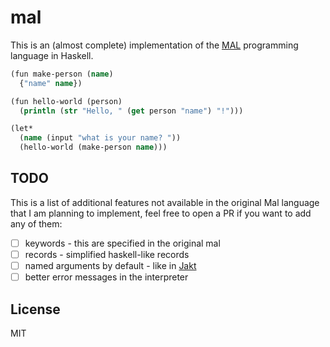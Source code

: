 # mal

This is an (almost complete) implementation of the [MAL](https://github.com/kanaka/mal) programming language in Haskell.

```clojure
(fun make-person (name)
  {"name" name})

(fun hello-world (person)
  (println (str "Hello, " (get person "name") "!")))

(let*
  (name (input "what is your name? "))
  (hello-world (make-person name)))
```

## TODO

This is a list of additional features not available in the original Mal
language that I am planning to implement, feel free to open a PR if you
want to add any of them:

- [ ] keywords - this are specified in the original mal
- [ ] records - simplified haskell-like records
- [ ] named arguments by default - like in [Jakt](https://github.com/SerenityOS/jakt)
- [ ] better error messages in the interpreter

## License

MIT
